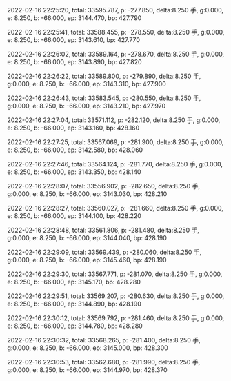 2022-02-16 22:25:20, total: 33595.787, p: -277.850, delta:8.250 手, g:0.000, e: 8.250, b: -66.000, ep: 3144.470, bp: 427.790

2022-02-16 22:25:41, total: 33588.455, p: -278.550, delta:8.250 手, g:0.000, e: 8.250, b: -66.000, ep: 3143.610, bp: 427.770

2022-02-16 22:26:02, total: 33589.164, p: -278.670, delta:8.250 手, g:0.000, e: 8.250, b: -66.000, ep: 3143.890, bp: 427.820

2022-02-16 22:26:22, total: 33589.800, p: -279.890, delta:8.250 手, g:0.000, e: 8.250, b: -66.000, ep: 3143.310, bp: 427.900

2022-02-16 22:26:43, total: 33583.545, p: -280.550, delta:8.250 手, g:0.000, e: 8.250, b: -66.000, ep: 3143.210, bp: 427.970

2022-02-16 22:27:04, total: 33571.112, p: -282.120, delta:8.250 手, g:0.000, e: 8.250, b: -66.000, ep: 3143.160, bp: 428.160

2022-02-16 22:27:25, total: 33567.069, p: -281.900, delta:8.250 手, g:0.000, e: 8.250, b: -66.000, ep: 3142.580, bp: 428.060

2022-02-16 22:27:46, total: 33564.124, p: -281.770, delta:8.250 手, g:0.000, e: 8.250, b: -66.000, ep: 3143.350, bp: 428.140

2022-02-16 22:28:07, total: 33556.902, p: -282.650, delta:8.250 手, g:0.000, e: 8.250, b: -66.000, ep: 3143.030, bp: 428.210

2022-02-16 22:28:27, total: 33560.027, p: -281.660, delta:8.250 手, g:0.000, e: 8.250, b: -66.000, ep: 3144.100, bp: 428.220

2022-02-16 22:28:48, total: 33561.806, p: -281.480, delta:8.250 手, g:0.000, e: 8.250, b: -66.000, ep: 3144.040, bp: 428.190

2022-02-16 22:29:09, total: 33569.439, p: -280.060, delta:8.250 手, g:0.000, e: 8.250, b: -66.000, ep: 3145.460, bp: 428.190

2022-02-16 22:29:30, total: 33567.771, p: -281.070, delta:8.250 手, g:0.000, e: 8.250, b: -66.000, ep: 3145.170, bp: 428.280

2022-02-16 22:29:51, total: 33569.207, p: -280.630, delta:8.250 手, g:0.000, e: 8.250, b: -66.000, ep: 3144.890, bp: 428.190

2022-02-16 22:30:12, total: 33569.792, p: -281.460, delta:8.250 手, g:0.000, e: 8.250, b: -66.000, ep: 3144.780, bp: 428.280

2022-02-16 22:30:32, total: 33568.265, p: -281.400, delta:8.250 手, g:0.000, e: 8.250, b: -66.000, ep: 3145.000, bp: 428.300

2022-02-16 22:30:53, total: 33562.680, p: -281.990, delta:8.250 手, g:0.000, e: 8.250, b: -66.000, ep: 3144.970, bp: 428.370
